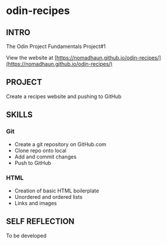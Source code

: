 # odin-recipes
## INTRO
The Odin Project Fundamentals Project#1

View the website at [https://nomadhaun.github.io/odin-recipes/](https://nomadhaun.github.io/odin-recipes/)


## PROJECT
Create a recipes website and pushing to GitHub
## SKILLS
### Git
- Create a git repository on GitHub.com
- Clone repo onto local
- Add and commit changes
- Push to GitHub

### HTML
- Creation of basic HTML boilerplate
- Unordered and ordered lists
- Links and images

## SELF REFLECTION
To be developed
